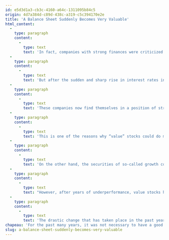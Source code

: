 ```yaml
---
id: e5d3d1a3-cb3c-4160-a64c-1311095b84c5
origin: 4d7a384d-c89d-438c-a319-c5c394170e2e
title: 'A Balance Sheet Suddenly Becomes Very Valuable'
html_content:
  -
    type: paragraph
    content:
      -
        type: text
        text: 'In fact, companies with strong finances were criticized. It was considered a bad use of capital for a company to keep a large cash balance on its balance sheet with paltry interest returns, and not to resort to debt when it was so cheap. In the name of capital optimization, there has been strong pressure in recent years for companies to take on more debt. I would add that the same phenomenon has affected individuals and investors.'
  -
    type: paragraph
    content:
      -
        type: text
        text: 'But after the sudden and sharp rise in interest rates in 2022 as central banks faced a resurgence of inflation, the situation has completely reversed: companies in excellent financial health are now the masters of the situation.'
  -
    type: paragraph
    content:
      -
        type: text
        text: 'These companies now find themselves in a position of strength. On the one hand, since they have little or no debt, they are not directly impacted by the rise in interest rates. In fact, they will finally draw substantial interest income from their cash. Furthermore, they will be able to take advantage of the many opportunities that will present themselves in the coming months. Valuations of their competitors have fallen, making their acquisition more favourable. Moreover, while the need to find capital will monopolize their competitors, companies in good health will have the freedom to choose the best avenues to invest their capital, without worrying too much about the competition.'
  -
    type: paragraph
    content:
      -
        type: text
        text: 'This is one of the reasons why “value” stocks could do much better on the stock market than so-called growth stocks in the months or even years to come. In my mind, value stocks are those of companies that operate in more traditional industries that are profitable (often for many years), whose businesses typically generate positive cash flows and that are in excellent financial health.'
  -
    type: paragraph
    content:
      -
        type: text
        text: 'On the other hand, the securities of so-called growth companies typically aim for revenue growth at all costs, without much regard to the profitability of these revenues, nor to their level of indebtedness.'
  -
    type: paragraph
    content:
      -
        type: text
        text: "However, after years of underperformance, value stocks have outperformed growth stocks in 2022. Thus, the index fund iShares Value of the S&P\_500 (“IVE”) recorded a drop of 5.4% in 2022, which compares very favourably with the 29.5% drop in the equivalent growth index (“IVW”). It’s quite a turnaround: over the previous four years, from January 1, 2018, to December 31, 2021, the growth index had left its value friend in the dust with a return of 129.4% compared to at 51.1%."
  -
    type: paragraph
    content:
      -
        type: text
        text: 'The drastic change that has taken place in the past year in terms of cost and access to capital will benefit companies that enjoy excellent financial health. This is one reason why I believe value stocks could continue to outperform for some time.'
chapeau: 'For the past many years, it was not necessary to have a good balance sheet to attract investors. If a company needed capital, its leaders just had to raise their hands and investors flocked to it, both for new debt and for new shares of the company. Capital was plentiful and inexpensive.'
slug: a-balance-sheet-suddenly-becomes-very-valuable
---
```

